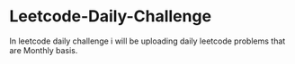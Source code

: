 # Leetcode-Daily-Challenge
In leetcode daily challenge i will be uploading daily leetcode problems that are Monthly basis. 
